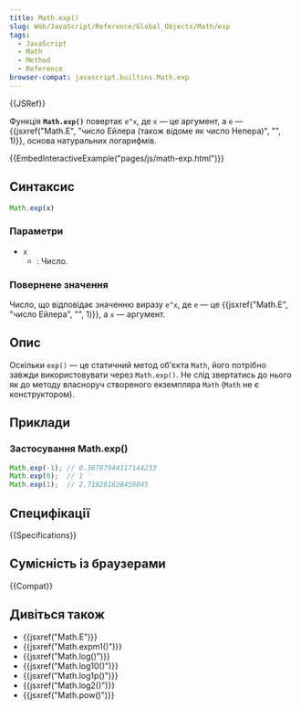 ```yaml
---
title: Math.exp()
slug: Web/JavaScript/Reference/Global_Objects/Math/exp
tags:
  - JavaScript
  - Math
  - Method
  - Reference
browser-compat: javascript.builtins.Math.exp
---
```

{{JSRef}}

Функція **`Math.exp()`** повертає `e^x`, де `x` — це аргумент, а `e` — {{jsxref("Math.E", "число Ейлера (також відоме як число Непера)", "", 1)}}, основа натуральних логарифмів.

{{EmbedInteractiveExample("pages/js/math-exp.html")}}

## Синтаксис

```js
Math.exp(x)
```

### Параметри

- `x`
  - : Число.

### Повернене значення

Число, що відповідає значенню виразу `e^x`, де `e` — це {{jsxref("Math.E", "число Ейлера", "", 1)}}, а `x` — аргумент.

## Опис

Оскільки `exp()` — це статичний метод об'єкта `Math`, його потрібно завжди використовувати через `Math.exp()`. Не слід звертатись до нього як до методу власноруч створеного екземпляра `Math` (`Math` не є конструктором).

## Приклади

### Застосування Math.exp()

```js
Math.exp(-1); // 0.36787944117144233
Math.exp(0);  // 1
Math.exp(1);  // 2.718281828459045
```

## Специфікації

{{Specifications}}

## Сумісність із браузерами

{{Compat}}

## Дивіться також

- {{jsxref("Math.E")}}
- {{jsxref("Math.expm1()")}}
- {{jsxref("Math.log()")}}
- {{jsxref("Math.log10()")}}
- {{jsxref("Math.log1p()")}}
- {{jsxref("Math.log2()")}}
- {{jsxref("Math.pow()")}}

